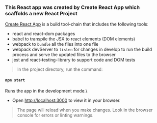 ### This React app was created by Create React App which scaffolds a new React Project

<a href="https://create-react-app.dev/">Create React App</a> is a build tool-chain that includes the following tools:

- react and react-dom packages
- babel to transpile the JSX to react elements (DOM elements)
- webpack to ```bundle``` all the files into one file
- webpack devServer to ```listen``` for changes in develop to run the build process and serve the updated files to the browser
- jest and react-testing-library to support code and DOM tests

> In the project directory, run the command:

#### `npm start`

Runs the app in the development mode.\
 - Open [http://localhost:3000](http://localhost:3000) to view it in your browser.

> The page will reload when you make changes. Look in the browser console for errors or linting warnings.
